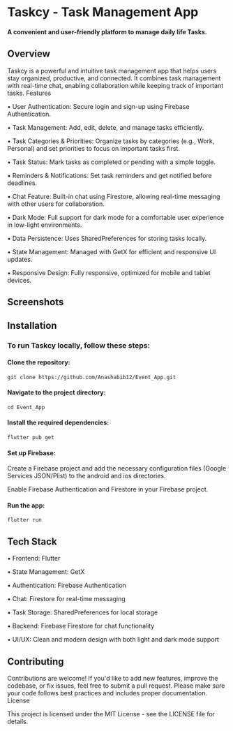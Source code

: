 # Taskcy - Task Management App


#### A convenient and user-friendly platform to manage daily life Tasks.


## Overview

Taskcy is a powerful and intuitive task management app that helps users stay organized, productive, and connected. It combines task management with real-time chat, enabling collaboration while keeping track of important tasks.
Features

• User Authentication: Secure login and sign-up using Firebase Authentication.
    
• Task Management: Add, edit, delete, and manage tasks efficiently.
    
• Task Categories & Priorities: Organize tasks by categories (e.g., Work, Personal) and set priorities to focus on important tasks first.
  
• Task Status: Mark tasks as completed or pending with a simple toggle.
  
• Reminders & Notifications: Set task reminders and get notified before deadlines.
  
• Chat Feature: Built-in chat using Firestore, allowing real-time messaging with other users for collaboration.
  
• Dark Mode: Full support for dark mode for a comfortable user experience in low-light environments.
  
• Data Persistence: Uses SharedPreferences for storing tasks locally.
  
• State Management: Managed with GetX for efficient and responsive UI updates.
  
• Responsive Design: Fully responsive, optimized for mobile and tablet devices.
  

## Screenshots




## Installation

### To run Taskcy locally, follow these steps:

 #### Clone the repository:

    git clone https://github.com/Anashabib12/Event_App.git

#### Navigate to the project directory:

    cd Event_App

#### Install the required dependencies:

    flutter pub get

#### Set up Firebase:

  Create a Firebase project and add the necessary configuration files (Google Services JSON/Plist) to the android and ios directories.
  
  Enable Firebase Authentication and Firestore in your Firebase project.

#### Run the app:

    flutter run

## Tech Stack

• Frontend: Flutter
  
• State Management: GetX
  
• Authentication: Firebase Authentication
  
• Chat: Firestore for real-time messaging
  
• Task Storage: SharedPreferences for local storage
  
• Backend: Firebase Firestore for chat functionality
  
• UI/UX: Clean and modern design with both light and dark mode support
  

## Contributing

Contributions are welcome! If you'd like to add new features, improve the codebase, or fix issues, feel free to submit a pull request. Please make sure your code follows best practices and includes proper documentation.
License

This project is licensed under the MIT License - see the LICENSE file for details.
